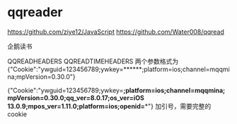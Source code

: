 # qqreader 
https://github.com/ziye12/JavaScript        https://github.com/Water008/qqread

企鹅读书


QQREADHEADERS QQREADTIMEHEADERS 两个参数格式为
{"Cookie":"ywguid=123456789;ywkey=******;platform=ios;channel=mqqmina;mpVersion=0.30.0"}

{"Cookie":"ywguid=123456789;ywkey=******;platform=ios;channel=mqqmina;mpVersion=0.30.0;qq_ver=8.0.17;os_ver=iOS 13.0.9;mpos_ver=1.11.0;platform=ios;openid=*******"}
加引号，需要完整的cookie
